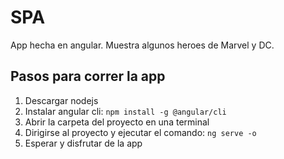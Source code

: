 # SPA

App hecha en angular. Muestra algunos heroes de Marvel y DC.

## Pasos para correr la app

1. Descargar nodejs
2. Instalar angular cli: ```npm install -g @angular/cli```
3. Abrir la carpeta del proyecto en una terminal
4. Dirigirse al proyecto y ejecutar el comando: ```ng serve -o```
5. Esperar y disfrutar de la app
